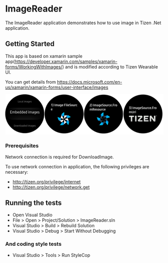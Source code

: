 # ImageReader #

The ImageReader application demonstrates how to use image in Tizen .Net application.

## Getting Started

This app is based on xamarin sample app(https://developer.xamarin.com/samples/xamarin-forms/WorkingWithImages/)
and is modified according to Tizen Wearable UI.

You can get details from https://docs.microsoft.com/en-us/xamarin/xamarin-forms/user-interface/images

![main page](./Snapshot.png)

### Prerequisites
Network connection is required for DownloadImage.

To use network connection in application, the following privileges are necessary:
* http://tizen.org/privilege/internet
* http://tizen.org/privilege/network.get

## Running the tests

* Open Visual Studio
* File > Open > Project/Solution > ImageReader.sln 
* Visual Studio > Build > Rebuild Solution
* Visual Studio > Debug > Start Without Debugging

### And coding style tests

* Visual Studio > Tools > Run StyleCop

